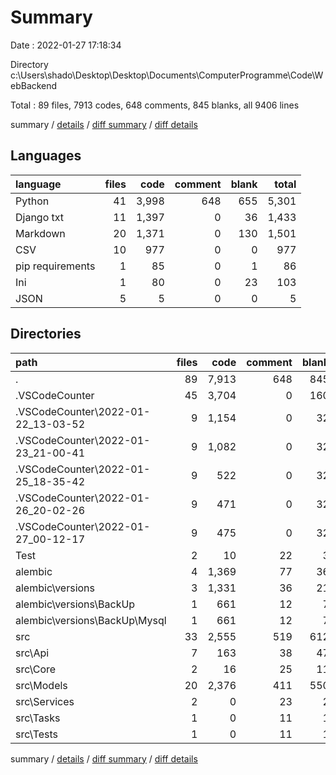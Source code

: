 # Summary

Date : 2022-01-27 17:18:34

Directory c:\Users\shado\Desktop\Desktop\Documents\ComputerProgramme\Code\WebBackend

Total : 89 files,  7913 codes, 648 comments, 845 blanks, all 9406 lines

summary / [details](details.md) / [diff summary](diff.md) / [diff details](diff-details.md)

## Languages
| language | files | code | comment | blank | total |
| :--- | ---: | ---: | ---: | ---: | ---: |
| Python | 41 | 3,998 | 648 | 655 | 5,301 |
| Django txt | 11 | 1,397 | 0 | 36 | 1,433 |
| Markdown | 20 | 1,371 | 0 | 130 | 1,501 |
| CSV | 10 | 977 | 0 | 0 | 977 |
| pip requirements | 1 | 85 | 0 | 1 | 86 |
| Ini | 1 | 80 | 0 | 23 | 103 |
| JSON | 5 | 5 | 0 | 0 | 5 |

## Directories
| path | files | code | comment | blank | total |
| :--- | ---: | ---: | ---: | ---: | ---: |
| . | 89 | 7,913 | 648 | 845 | 9,406 |
| .VSCodeCounter | 45 | 3,704 | 0 | 160 | 3,864 |
| .VSCodeCounter\2022-01-22_13-03-52 | 9 | 1,154 | 0 | 32 | 1,186 |
| .VSCodeCounter\2022-01-23_21-00-41 | 9 | 1,082 | 0 | 32 | 1,114 |
| .VSCodeCounter\2022-01-25_18-35-42 | 9 | 522 | 0 | 32 | 554 |
| .VSCodeCounter\2022-01-26_20-02-26 | 9 | 471 | 0 | 32 | 503 |
| .VSCodeCounter\2022-01-27_00-12-17 | 9 | 475 | 0 | 32 | 507 |
| Test | 2 | 10 | 22 | 3 | 35 |
| alembic | 4 | 1,369 | 77 | 36 | 1,482 |
| alembic\versions | 3 | 1,331 | 36 | 21 | 1,388 |
| alembic\versions\BackUp | 1 | 661 | 12 | 7 | 680 |
| alembic\versions\BackUp\Mysql | 1 | 661 | 12 | 7 | 680 |
| src | 33 | 2,555 | 519 | 612 | 3,686 |
| src\Api | 7 | 163 | 38 | 47 | 248 |
| src\Core | 2 | 16 | 25 | 11 | 52 |
| src\Models | 20 | 2,376 | 411 | 550 | 3,337 |
| src\Services | 2 | 0 | 23 | 2 | 25 |
| src\Tasks | 1 | 0 | 11 | 1 | 12 |
| src\Tests | 1 | 0 | 11 | 1 | 12 |

summary / [details](details.md) / [diff summary](diff.md) / [diff details](diff-details.md)